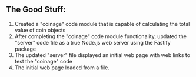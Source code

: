## The Good Stuff:
1. Created a "coinage" code module that is capable of calculating the total value of coin objects
2. After completing the "coinage" code module functionality, updated the "server" code file as a true Node.js web server using the Fastify package
3. The updated "server" file displayed an initial web page with web links to test the "coinage" code
4. The initial web page loaded from a file.
